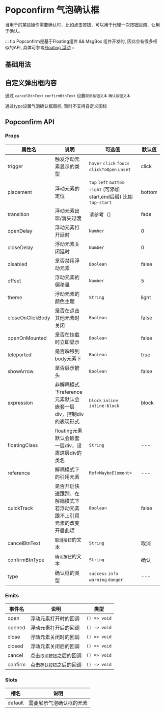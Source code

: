 # Popconfirm 气泡确认框

当用于的某些操作需要确认时，比如点击按钮，可以用于代理一次按钮回调，让用于确认。

::: tip
Popconfirm是基于Floating组件 && MsgBox 组件开发的, 因此会有很多相似的API, 具体可参考[Floating 浮动](/comps/floating/floating/)
:::


## 基础用法

<demo
src="./src/basic.vue"
/>

## 自定义弹出框内容

通过 `cancelBtnText` `confirmBtnText` 设置`取消按钮文本` `确认按钮文本`

通过type设置气泡确认框图标, 暂时不支持自定义图标

<demo
src="./src/dir.vue"
/>

## Popconfirm API

### Props

| 属性名           | 说明                                                         | 可选值                                                       | 默认值 |
| ---------------- | ------------------------------------------------------------ | ------------------------------------------------------------ | ------ |
| trigger          | 触发浮动元素显示的类型                                       | `hover` `click` `foucs` `clickToOpen` `unset`                | click  |
| placement        | 浮动元素的定位                                               | `top` `left` `bottom` `right` (可添加start,end后缀) 比如`top-start` | bottom |
| transition       | 浮动元素出现/消失过渡                                        | 请参考（）                                                   | fade   |
| openDelay        | 浮动元素打开延时                                             | `Number`                                                     | 0      |
| closeDelay       | 浮动元素关闭延时                                             | `Number`                                                     | 0      |
| disabled         | 是否禁用浮动元素                                             | `Boolean`                                                    | false  |
| offset           | 浮动元素的偏移量                                             | `Number`                                                     | 5      |
| theme            | 浮动元素的颜色主题                                           | `String`                                                     | light  |
| closeOnClickBody | 是否在点击其他元素时关闭                                     | `Boolean`                                                    | false  |
| openOnMounted    | 是否在挂载时立即显示                                         | `Boolean`                                                    | false  |
| teleported       | 是否瞬移到body元素下                                         | `Boolean`                                                    | true   |
| showArrow        | 是否展示箭头                                                 | `Boolean`                                                    | false  |
| expression       | 非解耦模式下reference元素默认会嵌套一层div，控制div的表现形式 | `block` `inline` `inline-block`                              | block  |
| floatingClass    | floating元素默认会嵌套一层div，设置这层div的类名             | `String`                                                     | ---    |
| reference        | 解耦模式下的引用元素                                         | `Ref<MaybeElement>`                                          | ---    |
| quickTrack       | 是否开启快速跟踪，在解耦模式下若浮动元素跟不上引用元素的改变开启此项 | `Boolean`                                                    | false  |
| cancelBtnText    | `取消按钮`的文本                                             | `String`                                                     | 取消   |
| confirmBtnType   | `确认按钮`的文本                                             | `String`                                                     | 确认   |
| type             | 确认框的类型                                                 | `success` `info` `warning` `danger`                          | ---    |

### Emits



| 事件名  | 说明                     | 类型         |
| ------- | ------------------------ | ------------ |
| open    | 浮动元素打开时的回调     | `() => void` |
| opened  | 浮动元素打开后的回调     | `() => void` |
| close   | 浮动元素关闭时的回调     | `() => void` |
| closed  | 浮动元素关闭后的回调     | `() => void` |
| cancel  | 点击`取消按钮`之后的回调 | `() => void` |
| confirm | 点击`确认按钮`之后的回调 | `() => void` |

### Slots

| 槽名    | 说明                     |
| ------- | ------------------------ |
| default | 需要展示气泡确认框的元素 |


